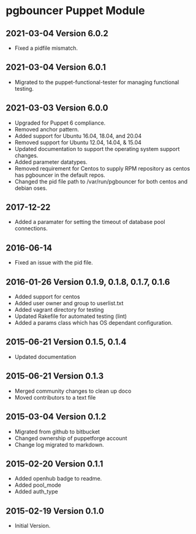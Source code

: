 # pgbouncer Puppet Module

## 2021-03-04 Version 6.0.2

- Fixed a pidfile mismatch.

## 2021-03-04 Version 6.0.1

- Migrated to the puppet-functional-tester for managing functional testing.

## 2021-03-03 Version 6.0.0

- Upgraded for Puppet 6 compliance.
- Removed anchor pattern.
- Added support for Ubuntu 16.04, 18.04, and 20.04
- Removed support for Ubuntu 12.04, 14.04, & 15.04
- Updated documentation to support the operating system support changes.
- Added parameter datatypes.
- Removed requirement for Centos to supply RPM repository as centos has pgbouncer in the default repos.
- Changed the pid file path to /var/run/pgbouncer for both centos and debian oses.

## 2017-12-22

- Added a paramater for setting the timeout of database pool connections.

## 2016-06-14

- Fixed an issue with the pid file.

## 2016-01-26 Version 0.1.9, 0.1.8, 0.1.7, 0.1.6

- Added support for centos
- Added user owner and group to userlist.txt
- Added vagrant directory for testing
- Updated Rakefile for automated testing (lint)
- Added a params class which has OS dependant configuration.

## 2015-06-21 Version 0.1.5, 0.1.4

- Updated documentation

## 2015-06-21 Version 0.1.3

- Merged community changes to clean up doco
- Moved contributors to a text file

## 2015-03-04 Version 0.1.2

- Migrated from github to bitbucket
- Changed ownership of puppetforge account
- Change log migrated to markdown.

## 2015-02-20 Version 0.1.1

- Added openhub badge to readme.
- Added pool_mode
- Added auth_type

## 2015-02-19 Version 0.1.0

- Initial Version.
